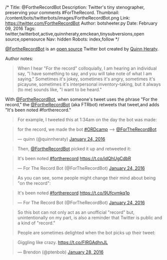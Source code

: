 /*
Title: @FortheRecordBot
Description: Twitter's tiny stenographer, preserving your comments #ForTheRecord.
Thumbnail: /content/bots/twitterbots/images/FortheRecordBot.png
Link: https://twitter.com/FortheRecordBot
Author: botsheeter.py
Date: February 09, 2016
Tags: twitter,twitterbot,active,quinnheraty,emckean,tinysubversions,open source,opensource
Nav: hidden
Robots: index,follow
*/

[@FortheRecordBot](https://twitter.com/FortheRecordBot) is an [open source](https://github.com/ForTheRecordBot/ForTheRecordBot) Twitter bot created by [Quinn Heraty](https://twitter.com/quinnheraty). 

Author notes:

> When I hear "For the record" colloquially, I am hearing an individual say, "I have something to say, and you will take note of what I am saying." Sometimes it's jokey, sometimes it's angry, sometimes it's picayune, sometimes it's interpersonal inventory-taking, but it always (to me) sounds like, "I want to be heard."
> 
With [@FortheRecordBot](https://twitter.com/FortheRecordBot), when someone's tweet uses the phrase "For the record," the [@FortheRecordBot](https://twitter.com/FortheRecordBot) (aka FTRbot) retweets that tweet,and adds "It's been noted #fortherecord." 
>
>For example, I tweeted this at 1:34am on the day the bot was made:

<blockquote class="twitter-tweet" data-lang="en"><p lang="en" dir="ltr">for the record, we made the bot <a href="https://twitter.com/hashtag/ORDcamp?src=hash">#ORDcamp</a> --&gt; <a href="https://twitter.com/ForTheRecordBot">@ForTheRecordBot</a></p>&mdash; quinn (@quinnheraty) <a href="https://twitter.com/quinnheraty/status/691147012033507328">January 24, 2016</a></blockquote>
<script async src="//platform.twitter.com/widgets.js" charset="utf-8"></script>

>Then, [@FortheRecordBot](https://twitter.com/FortheRecordBot) picked it up and retweeted it:

<blockquote class="twitter-tweet" data-lang="en"><p lang="en" dir="ltr">It&#39;s been noted <a href="https://twitter.com/hashtag/fortherecord?src=hash">#fortherecord</a> <a href="https://t.co/idQhUgCdbR">https://t.co/idQhUgCdbR</a></p>&mdash; For The Record Bot (@ForTheRecordBot) <a href="https://twitter.com/ForTheRecordBot/status/691147141142728704">January 24, 2016</a></blockquote>
<script async src="//platform.twitter.com/widgets.js" charset="utf-8"></script>

>As you can see, some people might change their mind about being "on the record":

<blockquote class="twitter-tweet" data-lang="en"><p lang="en" dir="ltr">It&#39;s been noted <a href="https://twitter.com/hashtag/fortherecord?src=hash">#fortherecord</a> <a href="https://t.co/9Ufcvmkq1p">https://t.co/9Ufcvmkq1p</a></p>&mdash; For The Record Bot (@ForTheRecordBot) <a href="https://twitter.com/ForTheRecordBot/status/691229755711037440">January 24, 2016</a></blockquote>
<script async src="//platform.twitter.com/widgets.js" charset="utf-8"></script>

>So this bot can not only act as an unofficial "record" but, unintentionally
>on my part, is also a reminder that Twitter is public and a kind of
>"record."
>
>People are sometimes delighted when the bot picks up their tweet:

<blockquote class="twitter-tweet" data-lang="en"><p lang="en" dir="ltr">Giggling like crazy. <a href="https://t.co/FIRGAdhnJL">https://t.co/FIRGAdhnJL</a></p>&mdash; Brendon (@ptenbob) <a href="https://twitter.com/ptenbob/status/692712003245346817">January 28, 2016</a></blockquote>
<script async src="//platform.twitter.com/widgets.js" charset="utf-8"></script>